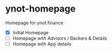# ynot-homepage
Homepage for ynot.finance

- [x] Initial Homepage
- [ ] Homepage with Advisors / Backers & Details
- [ ] Homepage with App details
